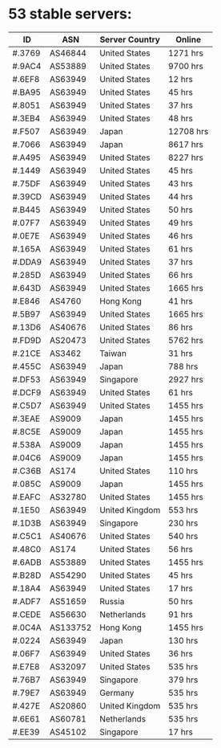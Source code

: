 # 53 stable servers:

| ID | ASN | Server Country | Online |
| ------ | ------ | ------ | ------ |
| #.3769 | AS46844 | United States | 1271 hrs |
| #.9AC4 | AS53889 | United States | 9700 hrs |
| #.6EF8 | AS63949 | United States | 12 hrs |
| #.BA95 | AS63949 | United States | 45 hrs |
| #.8051 | AS63949 | United States | 37 hrs |
| #.3EB4 | AS63949 | United States | 48 hrs |
| #.F507 | AS63949 | Japan | 12708 hrs |
| #.7066 | AS63949 | Japan | 8617 hrs |
| #.A495 | AS63949 | United States | 8227 hrs |
| #.1449 | AS63949 | United States | 45 hrs |
| #.75DF | AS63949 | United States | 43 hrs |
| #.39CD | AS63949 | United States | 44 hrs |
| #.B445 | AS63949 | United States | 50 hrs |
| #.07F7 | AS63949 | United States | 49 hrs |
| #.0E7E | AS63949 | United States | 46 hrs |
| #.165A | AS63949 | United States | 61 hrs |
| #.DDA9 | AS63949 | United States | 37 hrs |
| #.285D | AS63949 | United States | 66 hrs |
| #.643D | AS63949 | United States | 1665 hrs |
| #.E846 | AS4760 | Hong Kong | 41 hrs |
| #.5B97 | AS63949 | United States | 1665 hrs |
| #.13D6 | AS40676 | United States | 86 hrs |
| #.FD9D | AS20473 | United States | 5762 hrs |
| #.21CE | AS3462 | Taiwan | 31 hrs |
| #.455C | AS63949 | Japan | 788 hrs |
| #.DF53 | AS63949 | Singapore | 2927 hrs |
| #.DCF9 | AS63949 | United States | 61 hrs |
| #.C5D7 | AS63949 | United States | 1455 hrs |
| #.3EAE | AS9009 | Japan | 1455 hrs |
| #.8C5E | AS9009 | Japan | 1455 hrs |
| #.538A | AS9009 | Japan | 1455 hrs |
| #.04C6 | AS9009 | Japan | 1455 hrs |
| #.C36B | AS174 | United States | 110 hrs |
| #.085C | AS9009 | Japan | 1455 hrs |
| #.EAFC | AS32780 | United States | 1455 hrs |
| #.1E50 | AS63949 | United Kingdom | 553 hrs |
| #.1D3B | AS63949 | Singapore | 230 hrs |
| #.C5C1 | AS40676 | United States | 540 hrs |
| #.48C0 | AS174 | United States | 56 hrs |
| #.6ADB | AS53889 | United States | 1455 hrs |
| #.B28D | AS54290 | United States | 45 hrs |
| #.18A4 | AS63949 | United States | 17 hrs |
| #.ADF7 | AS51659 | Russia | 50 hrs |
| #.CEDE | AS56630 | Netherlands | 91 hrs |
| #.0C4A | AS133752 | Hong Kong | 1455 hrs |
| #.0224 | AS63949 | Japan | 130 hrs |
| #.06F7 | AS63949 | United States | 36 hrs |
| #.E7E8 | AS32097 | United States | 535 hrs |
| #.76B7 | AS63949 | Singapore | 379 hrs |
| #.79E7 | AS63949 | Germany | 535 hrs |
| #.427E | AS20860 | United Kingdom | 535 hrs |
| #.6E61 | AS60781 | Netherlands | 535 hrs |
| #.EE39 | AS45102 | Singapore | 17 hrs |

